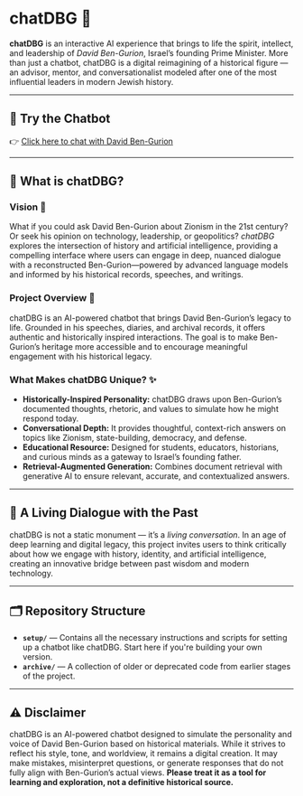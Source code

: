 # chatDBG 🤖

**chatDBG** is an interactive AI experience that brings to life the spirit, intellect, and leadership of *David Ben-Gurion*, Israel’s founding Prime Minister. More than just a chatbot, chatDBG is a digital reimagining of a historical figure — an advisor, mentor, and conversationalist modeled after one of the most influential leaders in modern Jewish history.

---

## 💬 Try the Chatbot

👉 [Click here to chat with David Ben-Gurion](#)  

---

## 📘 What is chatDBG?

### Vision 🌟

What if you could ask David Ben-Gurion about Zionism in the 21st century? Or seek his opinion on technology, leadership, or geopolitics? *chatDBG* explores the intersection of history and artificial intelligence, providing a compelling interface where users can engage in deep, nuanced dialogue with a reconstructed Ben-Gurion—powered by advanced language models and informed by his historical records, speeches, and writings.

### Project Overview 📜

chatDBG is an AI-powered chatbot that brings David Ben-Gurion’s legacy to life. Grounded in his speeches, diaries, and archival records, it offers authentic and historically inspired interactions. The goal is to make Ben-Gurion’s heritage more accessible and to encourage meaningful engagement with his historical legacy.

### What Makes chatDBG Unique? ✨

- **Historically-Inspired Personality:** chatDBG draws upon Ben-Gurion’s documented thoughts, rhetoric, and values to simulate how he might respond today.
- **Conversational Depth:** It provides thoughtful, context-rich answers on topics like Zionism, state-building, democracy, and defense.
- **Educational Resource:** Designed for students, educators, historians, and curious minds as a gateway to Israel’s founding father.
- **Retrieval-Augmented Generation:** Combines document retrieval with generative AI to ensure relevant, accurate, and contextualized answers.

---

## 🔄 A Living Dialogue with the Past

chatDBG is not a static monument — it’s a *living conversation*. In an age of deep learning and digital legacy, this project invites users to think critically about how we engage with history, identity, and artificial intelligence, creating an innovative bridge between past wisdom and modern technology.

---

## 🗂️ Repository Structure

- **`setup/`** — Contains all the necessary instructions and scripts for setting up a chatbot like chatDBG. Start here if you're building your own version.
- **`archive/`** — A collection of older or deprecated code from earlier stages of the project. 

---

## ⚠️ Disclaimer

chatDBG is an AI-powered chatbot designed to simulate the personality and voice of David Ben-Gurion based on historical materials. While it strives to reflect his style, tone, and worldview, it remains a digital creation. It may make mistakes, misinterpret questions, or generate responses that do not fully align with Ben-Gurion’s actual views. **Please treat it as a tool for learning and exploration, not a definitive historical source.**

